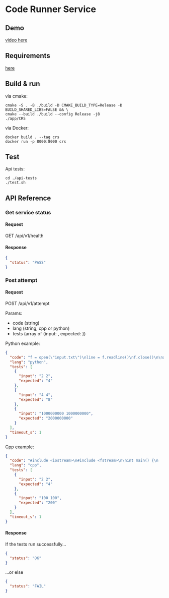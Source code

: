 # Code Runner Service

## Demo

[video here](https://drive.google.com/file/d/17UXyFd7rWriJbLWzVJ_R0CXKYPD7tpu1/view?usp=drive_link)

## Requirements

[here](https://docs.google.com/document/d/1lSAybgVEM3qTog4T71DDacfdeO7ui5ABqPoZEYObTP8/edit?usp=sharing)

## Build & run

via cmake:

```shell
cmake -S . -B ./build -D CMAKE_BUILD_TYPE=Release -D BUILD_SHARED_LIBS=FALSE && \
cmake --build ./build --config Release -j8
./app/CRS
```

via Docker:

```shell
docker build . --tag crs
docker run -p 8000:8000 crs
```

## Test

Api tests:

```shell
cd ./api-tests
./test.sh
```

## API Reference

### Get service status

#### Request

GET /api/v1/health

#### Response

```json
{
  "status": "PASS"
}
```

### Post attempt

#### Request

POST /api/v1/attempt

Params:

- code (string)
- lang (string, cpp or python)
- tests (array of {input: <string>, expected: <string>})

Python example:

```json
{
  "code": "f = open(\"input.txt\")\nline = f.readline()\nf.close()\n\na = int(line.split(\" \")[0])\nb = int(line.split(\" \")[1])\n\nf = open(\"output.txt\", \"w\")\nf.write(str(a + b))\nf.close()",
  "lang": "python",
  "tests": [
    {
      "input": "2 2",
      "expected": "4"
    },
    {
      "input": "4 4",
      "expected": "8"
    },
    {
      "input": "1000000000 1000000000",
      "expected": "2000000000"
    }
  ],
  "timeout_s": 1
}
```

Cpp example:

```json
{
  "code": "#include <iostream>\n#include <fstream>\n\nint main() {\n    std::ifstream inputFile(\"input.txt\");\n    std::ofstream outputFile(\"output.txt\");\n\n    if (!inputFile ||!outputFile) {\n        std::cerr << \"Error: Unable to open input or output file.\" << std::endl;\n        return 1;\n    }\n\n    int num1, num2, sum;\n    inputFile >> num1 >> num2;\n\n    if (inputFile.fail()) {\n        std::cerr << \"Error: Invalid input in input.txt.\" << std::endl;\n        return 1;\n    }\n\n    sum = num1 + num2;\n    outputFile << sum;\n\n    inputFile.close();\n    outputFile.close();\n\n    return 0;\n}",
  "lang": "cpp",
  "tests": [
    {
      "input": "2 2",
      "expected": "4"
    },
    {
      "input": "100 100",
      "expected": "200"
    }
  ],
  "timeout_s": 1
}
```

#### Response

If the tests run successfully...

```json
{
  "status": "OK"
}
```

...or else

```json
{
  "status": "FAIL"
}
```

